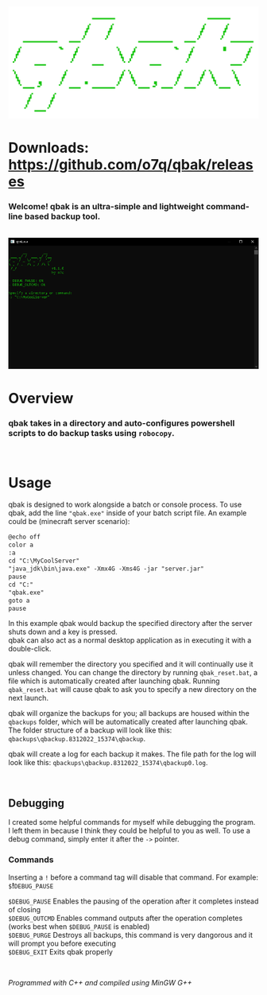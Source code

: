 <img src="assets/images/readmebanner.png"/>

# Downloads: https://github.com/o7q/qbak/releases
### Welcome! qbak is an ultra-simple and lightweight command-line based backup tool.

<br>

<img src="assets/images/program.png"/>

<br>

# Overview
### qbak takes in a directory and auto-configures powershell scripts to do backup tasks using `robocopy`.

<br>

# Usage
qbak is designed to work alongside a batch or console process. To use qbak, add the line `"qbak.exe"` inside of your batch script file. An example could be (minecraft server scenario):
```
@echo off
color a
:a
cd "C:\MyCoolServer"
"java_jdk\bin\java.exe" -Xmx4G -Xms4G -jar "server.jar"
pause
cd "C:"
"qbak.exe"
goto a
pause
```
In this example qbak would backup the specified directory after the server shuts down and a key is pressed.\
qbak can also act as a normal desktop application as in executing it with a double-click.

qbak will remember the directory you specified and it will continually use it unless changed. You can change the directory by running `qbak_reset.bat`, a file which is automatically created after launching qbak. Running `qbak_reset.bat` will cause qbak to ask you to specify a new directory on the next launch.

qbak will organize the backups for you; all backups are housed within the `qbackups` folder, which will be automatically created after launching qbak. The folder structure of a backup will look like this: `qbackups\qbackup.8312022_15374\qbackup`.

qbak will create a log for each backup it makes. The file path for the log will look like this: `qbackups\qbackup.8312022_15374\qbackup0.log`.

<br>

## <b>Debugging</b>
I created some helpful commands for myself while debugging the program. I left them in because I think they could be helpful to you as well. To use a debug command, simply enter it after the `->` pointer.

### <b>Commands</b>
Inserting a `!` before a command tag will disable that command. For example: `$`<b>!</b>`DEBUG_PAUSE`

`$DEBUG_PAUSE` Enables the pausing of the operation after it completes instead of closing\
`$DEBUG_OUTCMD` Enables command outputs after the operation completes (works best when `$DEBUG_PAUSE` is enabled)\
`$DEBUG_PURGE` Destroys all backups, this command is very dangorous and it will prompt you before executing\
`$DEBUG_EXIT` Exits qbak properly

<br>

<i>Programmed with C++ and compiled using MinGW G++</i>
